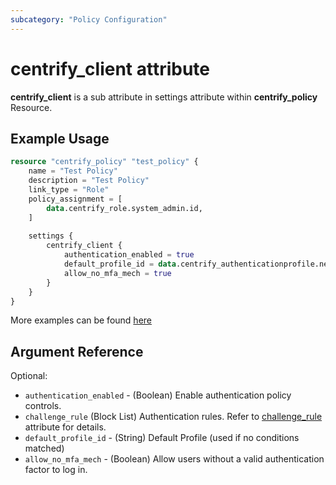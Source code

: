 ```yaml
---
subcategory: "Policy Configuration"
---
```


# centrify_client attribute

**centrify_client** is a sub attribute in settings attribute within **centrify_policy** Resource.

## Example Usage

```terraform
resource "centrify_policy" "test_policy" {
    name = "Test Policy"
    description = "Test Policy"
    link_type = "Role"
    policy_assignment = [
        data.centrify_role.system_admin.id,
    ]
    
    settings {
        centrify_client {
            authentication_enabled = true
            default_profile_id = data.centrify_authenticationprofile.newdevice_auth_pf.id
            allow_no_mfa_mech = true
        }
    }
}
```

More examples can be found [here](https://github.com/centrify/terraform-provider-centrify/blob/main/examples/centrify_policy/policy_centrify_client.tf)

## Argument Reference

Optional:

- `authentication_enabled` - (Boolean) Enable authentication policy controls.
- `challenge_rule` (Block List) Authentication rules. Refer to [challenge_rule](./attribute_challengerule.md) attribute for details.
- `default_profile_id` - (String) Default Profile (used if no conditions matched)
- `allow_no_mfa_mech` - (Boolean) Allow users without a valid authentication factor to log in.
